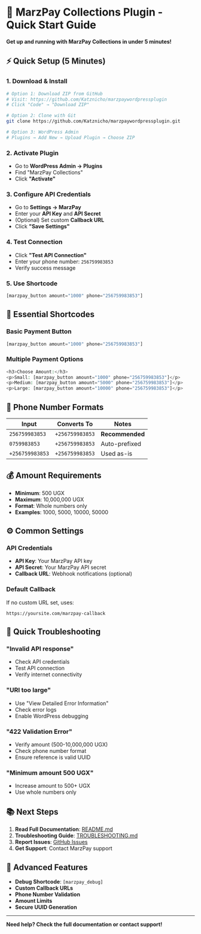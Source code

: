 # 🚀 MarzPay Collections Plugin - Quick Start Guide

**Get up and running with MarzPay Collections in under 5 minutes!**

## ⚡ Quick Setup (5 Minutes)

### **1. Download & Install**
```bash
# Option 1: Download ZIP from GitHub
# Visit: https://github.com/Katznicho/marzpaywordpressplugin
# Click "Code" → "Download ZIP"

# Option 2: Clone with Git
git clone https://github.com/Katznicho/marzpaywordpressplugin.git

# Option 3: WordPress Admin
# Plugins → Add New → Upload Plugin → Choose ZIP
```

### **2. Activate Plugin**
- Go to **WordPress Admin → Plugins**
- Find "MarzPay Collections"
- Click **"Activate"**

### **3. Configure API Credentials**
- Go to **Settings → MarzPay**
- Enter your **API Key** and **API Secret**
- (Optional) Set custom **Callback URL**
- Click **"Save Settings"**

### **4. Test Connection**
- Click **"Test API Connection"**
- Enter your phone number: `256759983853`
- Verify success message

### **5. Use Shortcode**
```php
[marzpay_button amount="1000" phone="256759983853"]
```

## 🎯 Essential Shortcodes

### **Basic Payment Button**
```php
[marzpay_button amount="1000" phone="256759983853"]
```

### **Multiple Payment Options**
```php
<h3>Choose Amount:</h3>
<p>Small: [marzpay_button amount="1000" phone="256759983853"]</p>
<p>Medium: [marzpay_button amount="5000" phone="256759983853"]</p>
<p>Large: [marzpay_button amount="10000" phone="256759983853"]</p>
```

## 📱 Phone Number Formats

| Input | Converts To | Notes |
|-------|-------------|-------|
| `256759983853` | `+256759983853` | **Recommended** |
| `0759983853` | `+256759983853` | Auto-prefixed |
| `+256759983853` | `+256759983853` | Used as-is |

## 💰 Amount Requirements

- **Minimum**: 500 UGX
- **Maximum**: 10,000,000 UGX
- **Format**: Whole numbers only
- **Examples**: 1000, 5000, 10000, 50000

## ⚙️ Common Settings

### **API Credentials**
- **API Key**: Your MarzPay API key
- **API Secret**: Your MarzPay API secret
- **Callback URL**: Webhook notifications (optional)

### **Default Callback**
If no custom URL set, uses:
```
https://yoursite.com/marzpay-callback
```

## 🔧 Quick Troubleshooting

### **"Invalid API response"**
- Check API credentials
- Test API connection
- Verify internet connectivity

### **"URI too large"**
- Use "View Detailed Error Information"
- Check error logs
- Enable WordPress debugging

### **"422 Validation Error"**
- Verify amount (500-10,000,000 UGX)
- Check phone number format
- Ensure reference is valid UUID

### **"Minimum amount 500 UGX"**
- Increase amount to 500+ UGX
- Use whole numbers only

## 📚 Next Steps

1. **Read Full Documentation**: [README.md](README.md)
2. **Troubleshooting Guide**: [TROUBLESHOOTING.md](TROUBLESHOOTING.md)
3. **Report Issues**: [GitHub Issues](https://github.com/Katznicho/marzpaywordpressplugin/issues)
4. **Get Support**: Contact MarzPay support

## 🚀 Advanced Features

- **Debug Shortcode**: `[marzpay_debug]`
- **Custom Callback URLs**
- **Phone Number Validation**
- **Amount Limits**
- **Secure UUID Generation**

---

**Need help? Check the full documentation or contact support!**
